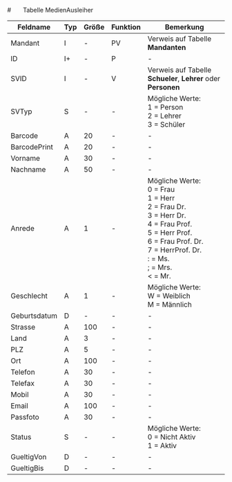 #       Tabelle MedienAusleiher




| Feldname     | Typ | Größe | Funktion | Bemerkung                                |
|--------------|-----|-------|----------|------------------------------------------|
| Mandant      | I   | -     | PV       | Verweis auf Tabelle **Mandanten**        |
| ID           | I+  | -     | P        | -                                        |
| SVID         | I   | -     | V        | Verweis auf Tabelle **Schueler**, **Lehrer** oder **Personen** |
| SVTyp        | S   | -     | -        | Mögliche Werte:<br/>1 = Person<br/>2 = Lehrer<br/>3 = Schüler |
| Barcode      | A   | 20    | -        | -                                        |
| BarcodePrint | A   | 20    | -        | -                                        |
| Vorname      | A   | 30    | -        | -                                        |
| Nachname     | A   | 50    | -        | -                                        |
| Anrede       | A   | 1     | -        | Mögliche Werte:<br/>0 = Frau<br/>1 = Herr<br/>2 = Frau Dr.<br/>3 = Herr Dr.<br/>4 = Frau Prof.<br/>5 = Herr Prof.<br/>6 = Frau Prof. Dr.<br/>7 = HerrProf. Dr.<br/>:  = Ms.<br/>; = Mrs.<br/> < = Mr. |
| Geschlecht   | A   | 1     | -        | Mögliche Werte:<br/>W = Weiblich<br/>M  = Männlich |
| Geburtsdatum | D   | -     | -        | -                                        |
| Strasse      | A   | 100   | -        | -                                        |
| Land         | A   | 3     | -        | -                                        |
| PLZ          | A   | 5     | -        | -                                        |
| Ort          | A   | 100   | -        | -                                        |
| Telefon      | A   | 30    | -        | -                                        |
| Telefax      | A   | 30    | -        | -                                        |
| Mobil        | A   | 30    | -        | -                                        |
| Email        | A   | 100   | -        | -                                        |
| Passfoto     | A   | 30    | -        | -                                        |
| Status       | S   | -     | -        | Mögliche Werte:<br/>0 = Nicht Aktiv<br/>1 = Aktiv |
| GueltigVon   | D   | -     | -        | -                                        |
| GueltigBis   | D   | -     | -        | -                                        |

